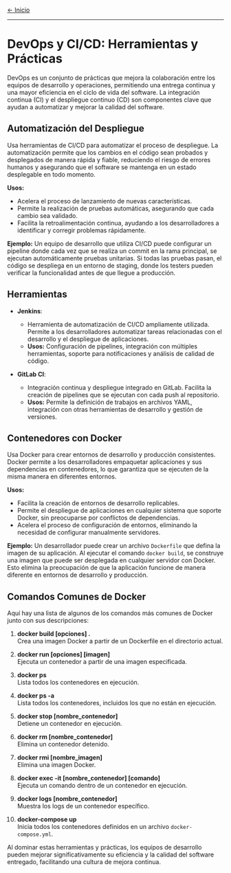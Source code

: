 [← Inicio](./README.md)

------

# DevOps y CI/CD: Herramientas y Prácticas

DevOps es un conjunto de prácticas que mejora la colaboración entre los equipos de desarrollo y operaciones, permitiendo una entrega continua y una mayor eficiencia en el ciclo de vida del software. La integración continua (CI) y el despliegue continuo (CD) son componentes clave que ayudan a automatizar y mejorar la calidad del software.

## Automatización del Despliegue

Usa herramientas de CI/CD para automatizar el proceso de despliegue. La automatización permite que los cambios en el código sean probados y desplegados de manera rápida y fiable, reduciendo el riesgo de errores humanos y asegurando que el software se mantenga en un estado desplegable en todo momento.

**Usos:**
- Acelera el proceso de lanzamiento de nuevas características.
- Permite la realización de pruebas automáticas, asegurando que cada cambio sea validado.
- Facilita la retroalimentación continua, ayudando a los desarrolladores a identificar y corregir problemas rápidamente.

**Ejemplo:**
Un equipo de desarrollo que utiliza CI/CD puede configurar un pipeline donde cada vez que se realiza un commit en la rama principal, se ejecutan automáticamente pruebas unitarias. Si todas las pruebas pasan, el código se despliega en un entorno de staging, donde los testers pueden verificar la funcionalidad antes de que llegue a producción.

## Herramientas

- **Jenkins**: 
  - Herramienta de automatización de CI/CD ampliamente utilizada. Permite a los desarrolladores automatizar tareas relacionadas con el desarrollo y el despliegue de aplicaciones.
  - **Usos:** Configuración de pipelines, integración con múltiples herramientas, soporte para notificaciones y análisis de calidad de código.
  
- **GitLab CI**: 
  - Integración continua y despliegue integrado en GitLab. Facilita la creación de pipelines que se ejecutan con cada push al repositorio.
  - **Usos:** Permite la definición de trabajos en archivos YAML, integración con otras herramientas de desarrollo y gestión de versiones.

## Contenedores con Docker

Usa Docker para crear entornos de desarrollo y producción consistentes. Docker permite a los desarrolladores empaquetar aplicaciones y sus dependencias en contenedores, lo que garantiza que se ejecuten de la misma manera en diferentes entornos.

**Usos:**
- Facilita la creación de entornos de desarrollo replicables.
- Permite el despliegue de aplicaciones en cualquier sistema que soporte Docker, sin preocuparse por conflictos de dependencias.
- Acelera el proceso de configuración de entornos, eliminando la necesidad de configurar manualmente servidores.

**Ejemplo:**
Un desarrollador puede crear un archivo `Dockerfile` que defina la imagen de su aplicación. Al ejecutar el comando `docker build`, se construye una imagen que puede ser desplegada en cualquier servidor con Docker. Esto elimina la preocupación de que la aplicación funcione de manera diferente en entornos de desarrollo y producción.

## Comandos Comunes de Docker

Aquí hay una lista de algunos de los comandos más comunes de Docker junto con sus descripciones:

1. **docker build [opciones] .**  
   Crea una imagen Docker a partir de un Dockerfile en el directorio actual.

2. **docker run [opciones] [imagen]**  
   Ejecuta un contenedor a partir de una imagen especificada.

3. **docker ps**  
   Lista todos los contenedores en ejecución.

4. **docker ps -a**  
   Lista todos los contenedores, incluidos los que no están en ejecución.

5. **docker stop [nombre_contenedor]**  
   Detiene un contenedor en ejecución.

6. **docker rm [nombre_contenedor]**  
   Elimina un contenedor detenido.

7. **docker rmi [nombre_imagen]**  
   Elimina una imagen Docker.

8. **docker exec -it [nombre_contenedor] [comando]**  
   Ejecuta un comando dentro de un contenedor en ejecución.

9. **docker logs [nombre_contenedor]**  
   Muestra los logs de un contenedor específico.

10. **docker-compose up**  
    Inicia todos los contenedores definidos en un archivo `docker-compose.yml`.

Al dominar estas herramientas y prácticas, los equipos de desarrollo pueden mejorar significativamente su eficiencia y la calidad del software entregado, facilitando una cultura de mejora continua.
